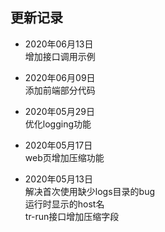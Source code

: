 ## 更新记录
* 2020年06月13日  
    增加接口调用示例

* 2020年06月09日  
    添加前端部分代码
    
* 2020年05月29日  
    优化logging功能
    
* 2020年05月17日  
    web页增加压缩功能  

* 2020年05月13日  
    解决首次使用缺少logs目录的bug  
    运行时显示的host名  
    tr-run接口增加压缩字段  
